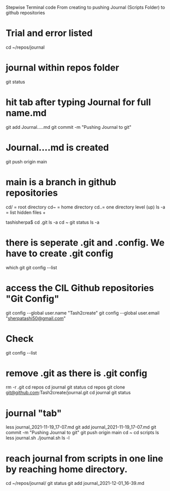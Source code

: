 Stepwise Terminal code From creating to pushing Journal (Scripts Folder) to github repositories
# Trial and error listed 
cd ~/repos/journal
# journal within repos folder
git status
# hit tab after typing Journal for full name.md
git add Journal.....md
git commit -m "Pushing Journal to git"
# Journal....md is created
git push origin main 
# main is a branch in github repositories

cd/ = root directory
cd~ = home directory
cd..= one directory level (up)
ls -a = list hidden files +

tashisherpa$ cd .git
ls -a
cd ~
 git status
 ls -a
# there is seperate .git and .config. We have to create .git config

which git
git config --list
# access the CIL Github repositories "Git Config"
git config --global user.name "Tash2create"
git config --global user.email "sherpatashi50@gmail.com"
# Check
git config --list 
# remove .git as there is .git config
rm -r .git
cd repos
cd journal 
git status
cd repos
git clone git@github.com:Tash2create/journal.git
cd journal
git status
# journal "tab"
less journal_2021-11-19_17-07.md 
git add journal_2021-11-19_17-07.md 
git commit -m "Pushing Journal to git"
git push origin main
 cd ~
 cd scripts
 ls
less journal.sh
./journal.sh
ls -l
# reach journal from scripts in one line by reaching home directory.
cd ~/repos/journal/ 
git status
git add journal_2021-12-01_16-39.md 